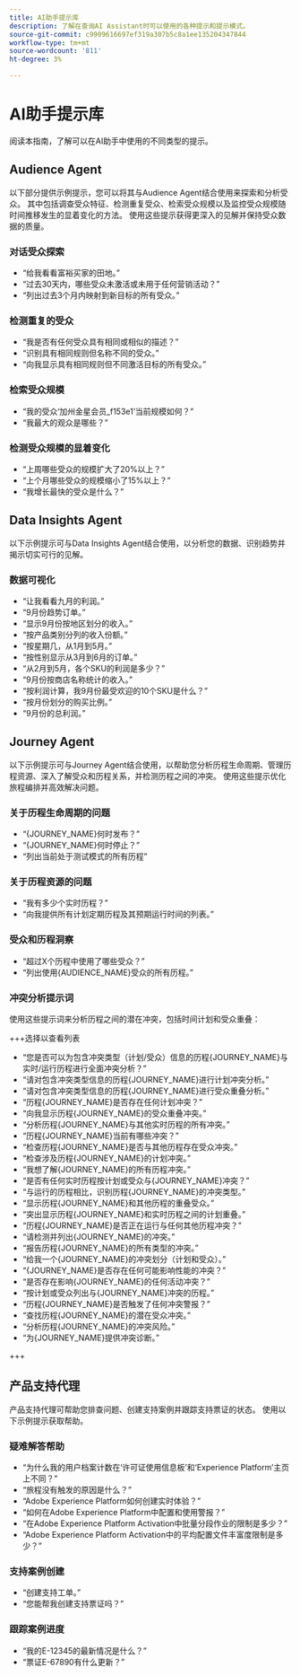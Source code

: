 ```yaml
---
title: AI助手提示库
description: 了解在查询AI Assistant时可以使用的各种提示和提示模式。
source-git-commit: c9909616697ef319a307b5c8a1ee135204347844
workflow-type: tm+mt
source-wordcount: '811'
ht-degree: 3%

---
```


# AI助手提示库

阅读本指南，了解可以在AI助手中使用的不同类型的提示。

## Audience Agent

以下部分提供示例提示，您可以将其与Audience Agent结合使用来探索和分析受众。 其中包括调查受众特征、检测重复受众、检索受众规模以及监控受众规模随时间推移发生的显着变化的方法。 使用这些提示获得更深入的见解并保持受众数据的质量。

### 对话受众探索

- “给我看看富裕买家的田地。”
- “过去30天内，哪些受众未激活或未用于任何营销活动？”
- “列出过去3个月内映射到新目标的所有受众。”

### 检测重复的受众

- “我是否有任何受众具有相同或相似的描述？”
- “识别具有相同规则但名称不同的受众。”
- “向我显示具有相同规则但不同激活目标的所有受众。”

### 检索受众规模

- “我的受众‘加州金星会员_f153e1’当前规模如何？”
- “我最大的观众是哪些？”

### 检测受众规模的显着变化

- “上周哪些受众的规模扩大了20%以上？”
- “上个月哪些受众的规模缩小了15%以上？”
- “我增长最快的受众是什么？”

## Data Insights Agent

以下示例提示可与Data Insights Agent结合使用，以分析您的数据、识别趋势并揭示切实可行的见解。

### 数据可视化

- “让我看看九月的利润。”
- “9月份趋势订单。”
- “显示9月份按地区划分的收入。”
- “按产品类别分列的收入份额。”
- “按星期几，从1月到5月。”
- “按性别显示从3月到6月的订单。”
- “从2月到5月，各个SKU的利润是多少？”
- “9月份按商店名称统计的收入。”
- “按利润计算，我9月份最受欢迎的10个SKU是什么？”
- “按月份划分的购买比例。”
- “9月份的总利润。”

## Journey Agent

以下示例提示可与Journey Agent结合使用，以帮助您分析历程生命周期、管理历程资源、深入了解受众和历程关系，并检测历程之间的冲突。 使用这些提示优化旅程编排并高效解决问题。

### 关于历程生命周期的问题

- “{JOURNEY_NAME}何时发布？”
- “{JOURNEY_NAME}何时停止？”
- “列出当前处于测试模式的所有历程”

### 关于历程资源的问题

- “我有多少个实时历程？”
- “向我提供所有计划定期历程及其预期运行时间的列表。”

### 受众和历程洞察

- “超过X个历程中使用了哪些受众？”
- “列出使用{AUDIENCE_NAME}受众的所有历程。”

### 冲突分析提示词

使用这些提示词来分析历程之间的潜在冲突，包括时间计划和受众重叠：

+++选择以查看列表

- “您是否可以为包含冲突类型（计划/受众）信息的历程{JOURNEY_NAME}与实时/运行历程进行全面冲突分析？”
- “请对包含冲突类型信息的历程{JOURNEY_NAME}进行计划冲突分析。”
- “请对包含冲突类型信息的历程{JOURNEY_NAME}进行受众重叠分析。”
- “历程{JOURNEY_NAME}是否存在任何计划冲突？”
- “向我显示历程{JOURNEY_NAME}的受众重叠冲突。”
- “分析历程{JOURNEY_NAME}与其他实时历程的所有冲突。”
- “历程{JOURNEY_NAME}当前有哪些冲突？”
- “检查历程{JOURNEY_NAME}是否与其他历程存在受众冲突。”
- “检查涉及历程{JOURNEY_NAME}的计划冲突。”
- “我想了解{JOURNEY_NAME}的所有历程冲突。”
- “是否有任何实时历程按计划或受众与{JOURNEY_NAME}冲突？”
- “与运行的历程相比，识别历程{JOURNEY_NAME}的冲突类型。”
- “显示历程{JOURNEY_NAME}和其他历程的重叠受众。”
- “突出显示历程{JOURNEY_NAME}和实时历程之间的计划重叠。”
- “历程{JOURNEY_NAME}是否正在运行与任何其他历程冲突？”
- “请检测并列出{JOURNEY_NAME}的冲突。”
- “报告历程{JOURNEY_NAME}的所有类型的冲突。”
- “给我一个{JOURNEY_NAME}的冲突划分（计划和受众）。”
- “{JOURNEY_NAME}是否存在任何可能影响性能的冲突？”
- “是否存在影响{JOURNEY_NAME}的任何活动冲突？”
- “按计划或受众列出与{JOURNEY_NAME}冲突的历程。”
- “历程{JOURNEY_NAME}是否触发了任何冲突警报？”
- “查找历程{JOURNEY_NAME}的潜在受众冲突。”
- “分析历程{JOURNEY_NAME}的冲突风险。”
- “为{JOURNEY_NAME}提供冲突诊断。”

+++

## 产品支持代理

产品支持代理可帮助您排查问题、创建支持案例并跟踪支持票证的状态。 使用以下示例提示获取帮助。

### 疑难解答帮助

- “为什么我的用户档案计数在‘许可证使用信息板’和‘Experience Platform’主页上不同？”
- “旅程没有触发的原因是什么？”
- “Adobe Experience Platform如何创建实时体验？”
- “如何在Adobe Experience Platform中配置和使用警报？”
- “在Adobe Experience Platform Activation中批量分段作业的限制是多少？”
- “Adobe Experience Platform Activation中的平均配置文件丰富度限制是多少？”

### 支持案例创建

- “创建支持工单。”
- “您能帮我创建支持票证吗？”

### 跟踪案例进度

- “我的E-12345的最新情况是什么？”
- “票证E-67890有什么更新？”
